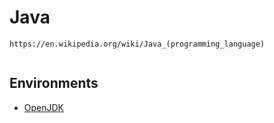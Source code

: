 # Java

```
https://en.wikipedia.org/wiki/Java_(programming_language)
  
```

## Environments

* [OpenJDK]({{site.baseurl}}/langs/java/envs/openjdk)
